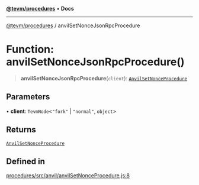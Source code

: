 [**@tevm/procedures**](../README.md) • **Docs**

***

[@tevm/procedures](../globals.md) / anvilSetNonceJsonRpcProcedure

# Function: anvilSetNonceJsonRpcProcedure()

> **anvilSetNonceJsonRpcProcedure**(`client`): [`AnvilSetNonceProcedure`](../type-aliases/AnvilSetNonceProcedure.md)

## Parameters

• **client**: `TevmNode`\<`"fork"` \| `"normal"`, `object`\>

## Returns

[`AnvilSetNonceProcedure`](../type-aliases/AnvilSetNonceProcedure.md)

## Defined in

[procedures/src/anvil/anvilSetNonceProcedure.js:8](https://github.com/evmts/tevm-monorepo/blob/main/packages/procedures/src/anvil/anvilSetNonceProcedure.js#L8)
